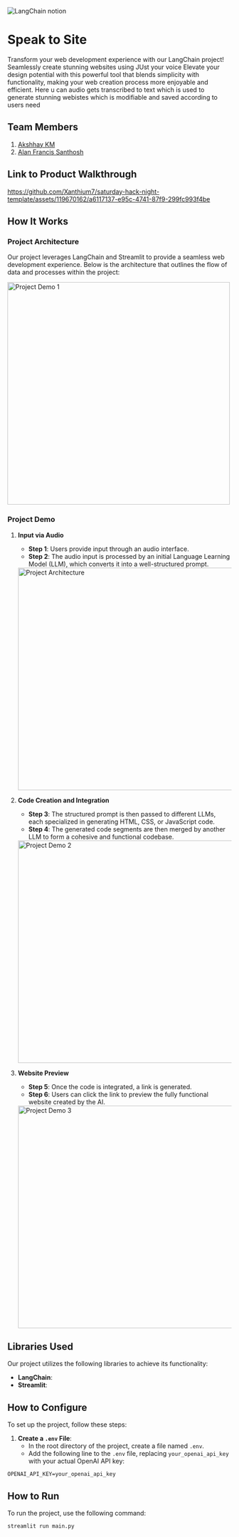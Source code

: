 
![LangChain notion](https://github.com/TH-Activities/saturday-hack-night-template/assets/117498997/af58a18d-932c-4ee7-870b-20820cfa3f3f)




# Speak to Site

Transform your web development experience with our LangChain project! Seamlessly create stunning websites using JUst your voice Elevate your design potential with this powerful tool that blends simplicity with functionality, making your web creation process more enjoyable and efficient. Here u can audio gets transcribed to text which is used to generate stunning webistes which is modifiable and saved according to users need


## Team Members
1. [Akshhay KM](https://github.com/Xanthium7/saturday-hack-night-template)
2. [Alan Francis Santhosh](https://github.com/alanfrancis442/saturday-hack-night-template)

## Link to Product Walkthrough

https://github.com/Xanthium7/saturday-hack-night-template/assets/119670162/a6117137-e95c-4741-87f9-299fc993f4be


## How It Works

### Project Architecture
Our project leverages LangChain and Streamlit to provide a seamless web development experience. Below is the architecture that outlines the flow of data and processes within the project:

  <img src="https://github.com/Xanthium7/saturday-hack-night-template/assets/119670162/8a062ac6-01ee-46c7-85e8-82a3a387570c" alt="Project Demo 1" width="500"/>

### Project Demo
1. **Input via Audio**

   - **Step 1**: Users provide input through an audio interface.
   - **Step 2**: The audio input is processed by an initial Language Learning Model (LLM), which converts it into a well-structured prompt.
   <img src="https://github.com/Xanthium7/saturday-hack-night-template/assets/119670162/27357bef-11f2-470f-bc14-7840f16484f3" alt="Project Architecture" width="500"/>

2. **Code Creation and Integration**

   - **Step 3**: The structured prompt is then passed to different LLMs, each specialized in generating HTML, CSS, or JavaScript code.
   - **Step 4**: The generated code segments are then merged by another LLM to form a cohesive and functional codebase.
   <img src="https://github.com/Xanthium7/saturday-hack-night-template/assets/119670162/8a6bdd86-807e-46ee-8f63-aba238e6df17" alt="Project Demo 2" width="500"/>

3. **Website Preview**

   - **Step 5**: Once the code is integrated, a link is generated.
   - **Step 6**: Users can click the link to preview the fully functional website created by the AI.
   <img src="https://github.com/Xanthium7/saturday-hack-night-template/assets/119670162/395214c1-cb6a-479c-a5c8-ad1d2362f64d" alt="Project Demo 3" width="500"/>

## Libraries Used
Our project utilizes the following libraries to achieve its functionality:
- **LangChain**: 
- **Streamlit**: 

## How to Configure
To set up the project, follow these steps:
1. **Create a `.env` File**:
   - In the root directory of the project, create a file named `.env`.
   - Add the following line to the `.env` file, replacing `your_openai_api_key` with your actual OpenAI API key:
```plaintext
OPENAI_API_KEY=your_openai_api_key
```

## How to Run
To run the project, use the following command:
```sh
streamlit run main.py
